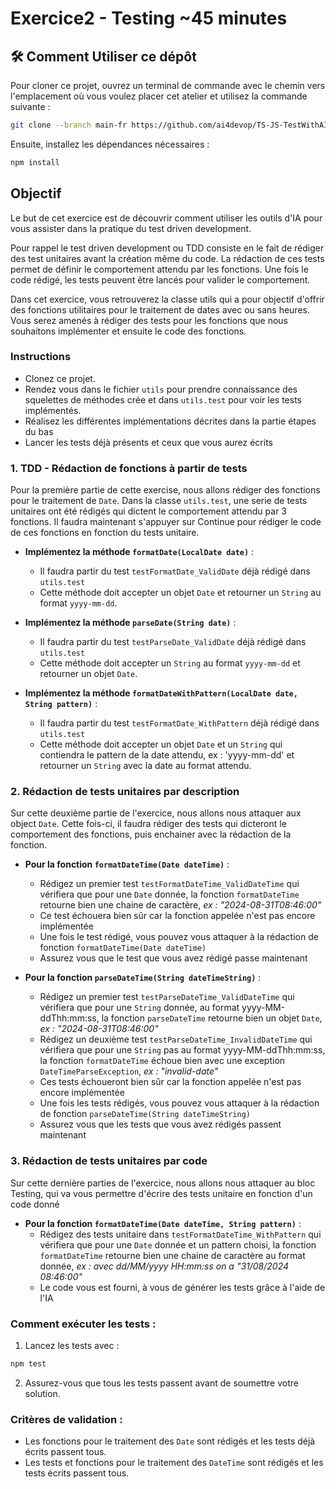 # Exercice2 - Testing ~45 minutes

## 🛠️ Comment Utiliser ce dépôt

Pour cloner ce projet, ouvrez un terminal de commande avec le chemin vers l'emplacement où vous voulez placer cet atelier et utilisez la commande suivante :

```bash
git clone --branch main-fr https://github.com/ai4devop/TS-JS-TestWithAI.git
```

Ensuite, installez les dépendances nécessaires :

```bash
npm install
```

## Objectif
Le but de cet exercice est de découvrir comment utiliser les outils d'IA pour vous assister dans la pratique du test driven development.

Pour rappel le test driven development ou TDD consiste en le fait de rédiger des test unitaires avant la création même du code. La rédaction de ces tests permet de définir le comportement attendu par les fonctions. Une fois le code rédigé, les tests peuvent être lancés pour valider le comportement.

Dans cet exercice, vous retrouverez la classe utils qui a pour objectif d'offrir des fonctions utilitaires pour le traitement de dates avec ou sans heures. Vous serez amenés à rédiger des tests pour les fonctions que nous souhaitons implémenter et ensuite le code des fonctions.

### Instructions

- Clonez ce projet.
- Rendez vous dans le fichier `utils` pour prendre connaissance des squelettes de méthodes crée et dans `utils.test` pour voir les tests implémentés.
- Réalisez les différentes implémentations décrites dans la partie étapes du bas
- Lancer les tests déjà présents et ceux que vous aurez écrits

### 1. TDD - Rédaction de fonctions à partir de tests
Pour la première partie de cette exercise, nous allons rédiger des fonctions pour le traitement de `Date`. Dans la classe `utils.test`, une serie de tests unitaires ont été rédigés qui dictent le comportement attendu par 3 fonctions. Il faudra maintenant s'appuyer sur Continue pour rédiger le code de ces fonctions en fonction du tests unitaire.

- **Implémentez la méthode `formatDate(LocalDate date)`** :
   - Il faudra partir du test `testFormatDate_ValidDate` déjà rédigé dans `utils.test`
   - Cette méthode doit accepter un objet `Date` et retourner un `String` au format `yyyy-mm-dd`.

- **Implémentez la méthode `parseDate(String date)`** :
   - Il faudra partir du test `testParseDate_ValidDate` déjà rédigé dans `utils.test`
   - Cette méthode doit accepter un `String` au format `yyyy-mm-dd` et retourner un objet `Date`.

- **Implémentez la méthode `formatDateWithPattern(LocalDate date, String pattern)`** :
   - Il faudra partir du test `testFormatDate_WithPattern` déjà rédigé dans `utils.test`
   - Cette méthode doit accepter un objet `Date` et un `String` qui contiendra le pattern de la date attendu, ex : 'yyyy-mm-dd' et retourner un `String` avec la date au format attendu.


### 2. Rédaction de tests unitaires par description
Sur cette deuxième partie de l'exercice, nous allons nous attaquer aux object `Date`. Cette fois-ci, il faudra rédiger des tests qui dicteront le comportement des fonctions, puis enchainer avec la rédaction de la fonction.
- **Pour la fonction `formatDateTime(Date dateTime)`** :
   - Rédigez un premier test `testFormatDateTime_ValidDateTime` qui vérifiera que pour une `Date` donnée, la fonction `formatDateTime` retourne bien une chaine de caractère, _ex : "2024-08-31T08:46:00"_
   - Ce test échouera bien sûr car la fonction appelée n'est pas encore implémentée
   - Une fois le test rédigé, vous pouvez vous attaquer à la rédaction de fonction `formatDateTime(Date dateTime)`
   - Assurez vous que le test que vous avez rédigé passe maintenant

- **Pour la fonction `parseDateTime(String dateTimeString)`** :
   - Rédigez un premier test `testParseDateTime_ValidDateTime` qui vérifiera que pour une `String` donnée, au format yyyy-MM-ddThh:mm:ss,  la fonction `parseDateTime` retourne bien un objet `Date`, _ex : "2024-08-31T08:46:00"_
   - Rédigez un deuxième test `testParseDateTime_InvalidDateTime` qui vérifiera que pour une `String` pas au format yyyy-MM-ddThh:mm:ss, la fonction `formatDateTime` échoue bien avec une exception `DateTimeParseException`, _ex : "invalid-date"_
   - Ces tests échoueront bien sûr car la fonction appelée n'est pas encore implémentée
   - Une fois les tests rédigés, vous pouvez vous attaquer à la rédaction de fonction `parseDateTime(String dateTimeString)`
   - Assurez vous que les tests que vous avez rédigés passent maintenant

### 3. Rédaction de tests unitaires par code
Sur cette dernière parties de l'exercice, nous allons nous attaquer au bloc Testing, qui va vous permettre d'écrire des tests unitaire en fonction d'un code donné
- **Pour la fonction `formatDateTime(Date dateTime, String pattern)`** :
   - Rédigez des tests unitaire dans `testFormatDateTime_WithPattern` qui vérifiera que pour une `Date` donnée et un pattern choisi, la fonction `formatDateTime` retourne bien une chaine de caractère au format donnée, _ex : avec dd/MM/yyyy HH:mm:ss on a "31/08/2024 08:46:00"_
   - Le code vous est fourni, à vous de générer les tests grâce à l'aide de l'IA
   


### Comment exécuter les tests :

1. Lancez les tests avec :

```bash
npm test
```

2. Assurez-vous que tous les tests passent avant de soumettre votre solution.

### Critères de validation :

- Les fonctions pour le traitement des `Date` sont rédigés et les tests déjà écrits passent tous.
- Les tests et fonctions pour le traitement des `DateTime` sont rédigés et les tests écrits passent tous.
